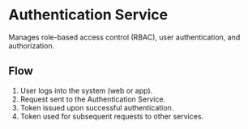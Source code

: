 # Authentication Service

Manages role-based access control (RBAC), user authentication, and authorization.

## Flow

1. User logs into the system (web or app).
2. Request sent to the Authentication Service.
3. Token issued upon successful authentication.
4. Token used for subsequent requests to other services.
